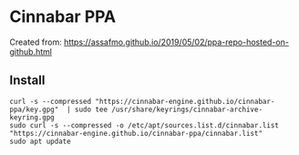 # Cinnabar PPA
Created from: https://assafmo.github.io/2019/05/02/ppa-repo-hosted-on-github.html

## Install
```
curl -s --compressed "https://cinnabar-engine.github.io/cinnabar-ppa/key.gpg"  | sudo tee /usr/share/keyrings/cinnabar-archive-keyring.gpg
sudo curl -s --compressed -o /etc/apt/sources.list.d/cinnabar.list "https://cinnabar-engine.github.io/cinnabar-ppa/cinnabar.list"
sudo apt update
```
